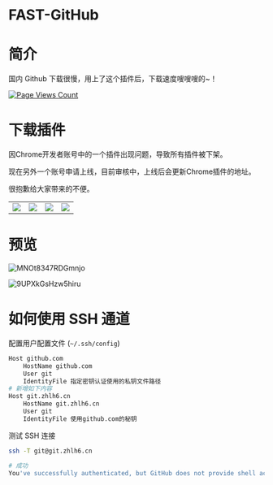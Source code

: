 # FAST-GitHub

# 简介

国内 Github 下载很慢，用上了这个插件后，下载速度嗖嗖嗖的~！ 

[![Page Views Count](https://badges.toozhao.com/badges/01EH1R0YMQANV1ACQXTEBK7JCN/green.svg)](https://badges.toozhao.com/badges/01EH1R0YMQANV1ACQXTEBK7JCN/green.svg "Get your own page views count badge on badges.toozhao.com")



# 下载插件

因Chrome开发者账号中的一个插件出现问题，导致所有插件被下架。

现在另外一个账号申请上线，目前审核中，上线后会更新Chrome插件的地址。

很抱歉给大家带来的不便。

<table>
<tbody>
<tr>
<td>
<a href="#" target="_blank">
        <img src="https://i.loli.net/2021/04/23/IqpU7COKQvzrcyG.png" />
      </a>
</td>
<td><a href="https://apps.apple.com/cn/app/fastgithub/id1564025982?mt=12" target="_blank">
        <img src="https://i.loli.net/2021/04/23/SKsywoGWg1HvEja.png" />
      </a></td>
<td>
<a href="https://microsoftedge.microsoft.com/addons/detail/github%E5%8A%A0%E9%80%9F/alhnbdjjbokpmilgemopoomnldpejihb" target="_blank">
        <img src="https://i.loli.net/2021/04/23/EnS3eDi4I86Yv2N.png" />
      </a>
</td>
<td><a href="https://addons.mozilla.org/en-US/firefox/addon/fastgithub/" target="_blank">
        <img src="https://i.loli.net/2021/04/23/4wGaRTisEdcBnIt.png" />
      </a></td>
</tr>
</tbody>
</table>

# 预览

![MNOt8347RDGmnjo](https://i.loli.net/2021/04/23/MNOt8347RDGmnjo.png)

![9UPXkGsHzw5hiru](https://i.loli.net/2021/04/23/9UPXkGsHzw5hiru.png)


# 如何使用 SSH 通道

配置用户配置文件 (`~/.ssh/config`)

```bash
Host github.com
	HostName github.com
	User git
	IdentityFile 指定密钥认证使用的私钥文件路径
# 新增如下内容
Host git.zhlh6.cn
	HostName git.zhlh6.cn
	User git
	IdentityFile 使用github.com的秘钥
```

测试 SSH 连接

```bash
ssh -T git@git.zhlh6.cn

# 成功
You've successfully authenticated, but GitHub does not provide shell access
```
